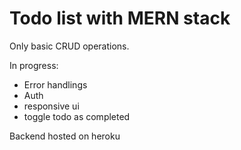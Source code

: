# Todo list with MERN stack
<p>Only basic CRUD operations.</p>

<p>In progress:</p>
<ul>
  <li>Error handlings</li>
  <li>Auth</li>
  <li>responsive ui</li>
  <li>toggle todo as completed</li>
 </ul>

<p>Backend hosted on heroku</p>

